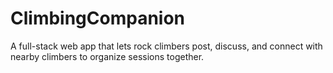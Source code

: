 # ClimbingCompanion
A full-stack web app that lets rock climbers post, discuss, and connect with nearby climbers to organize sessions together.
